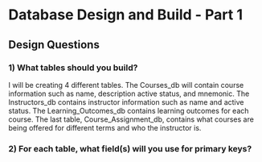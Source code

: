 # Database Design and Build - Part 1

## Design Questions

### 1) What tables should you build? 
I will be creating 4 different tables.  The Courses_db will contain course information such as name, description active status, and mnemonic. The Instructors_db contains instructor information such as name and active status.  The Learning_Outcomes_db contains learning outcomes for each course. The last table, Course_Assignment_db, contains what courses are being offered for different terms and who the instructor is.  
      
### 2) For each table, what field(s) will you use for primary keys?  
